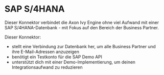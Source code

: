 # SAP S/4HANA

Dieser Konnektor verbindet die Axon Ivy Engine ohne viel Aufwand mit einer SAP S/4HANA-Datenbank - mit Fokus auf den Bereich der Business Partner.

Dieser Konnektor:
- stellt eine Verbindung zur Datenbank her, um alle Business Partner und ihre E-Mail-Adressen anzuzeigen
- benötigt ein Testkonto für die SAP Demo API
- unterstützt dich mit einer Demo-Implementierung, um deinen Integrationsaufwand zu reduzieren
